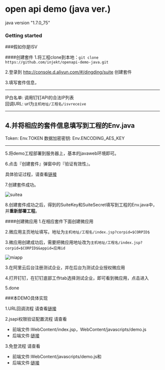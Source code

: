 # open api demo (java ver.)
java version "1.7.0_75"

### Getting started

###假如你是ISV 

####创建套件
1.将工程clone到本地：```git clone https://github.com/injekt/openapi-demo-java.git```

2.登录到 http://console.d.aliyun.com/#/dingding/suite 创建套件

3.填写套件信息，

---

IP白名单:  调用钉钉API的合法IP列表  
回调URL:   url为```主机地址/工程名/isvreceive```

---




4.并将相应的套件信息填写到工程的Env.java
---

Token:  Env.TOKEN
数据加密密钥:   Env.ENCODING_AES_KEY

---


5.将demo工程部署到服务器上，基本的javaweb环境即可。

6.点击『创建套件』弹窗中的『验证有效性』。

具体验证过程，请查看[链接](https://github.com/injekt/openapi-demo-java/blob/master/src/com/alibaba/dingtalk/openapi/servlet/IsvReceiveServlet.java)

7.创建套件成功。

![suitea](https://img.alicdn.com/tps/TB1xGrpLpXXXXXMaXXXXXXXXXXX-1227-239.jpg)

8.创建套件成功之后，得到的SuiteKey和SuiteSecret填写到工程的Env.java中，并**重新部署工程**。

####创建微应用
1.在相应套件下面创建微应用

2.微应用主页地址填写。地址为```主机地址/工程名/index.jsp?corpid=$CORPID$```

3.微应用创建成功后，需要把微应用地址改为```主机地址/工程名/index.jsp?corpid=$CORPID$&appid=应用id```

![miapp](https://img.alicdn.com/tps/TB1Z0HzLpXXXXc0XFXXXXXXXXXX-1193-132.jpg)

3.在阿里云后台注册测试企业，并在后台为测试企业授权微应用

4.打开钉钉，在钉钉底部工作tab选择测试企业，即可看到微应用，点击进入

5.done

###本DEMO具体实现

1.URL回调流程
请查看[链接](https://github.com/injekt/openapi-demo-java/blob/master/src/com/alibaba/dingtalk/openapi/servlet/IsvReceiveServlet.java)

2.jsapi权限验证配置流程
请查看
- 前端文件:WebContent/index.jsp，WebContent/javascripts/demo.js
- 后端文件:[链接](https://github.com/injekt/openapi-demo-java/blob/master/src/com/alibaba/dingtalk/openapi/demo/auth/AuthHelper.java)

3.免登流程
请查看
- 前端文件:WebContent/javascripts/demo.js和
- 后端文件:[链接](https://github.com/injekt/openapi-demo-java/blob/master/src/com/alibaba/dingtalk/openapi/servlet/UserInfoServlet.java)



